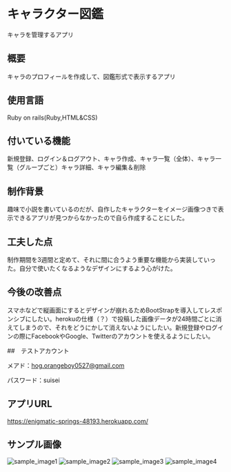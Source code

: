 # キャラクター図鑑

キャラを管理するアプリ

## 概要

キャラのプロフィールを作成して、図鑑形式で表示するアプリ

## 使用言語

Ruby on rails(Ruby,HTML&CSS)

## 付いている機能

新規登録、ログイン＆ログアウト、キャラ作成、キャラ一覧（全体）、キャラ一覧（グループごと）キャラ詳細、キャラ編集＆削除

## 制作背景

趣味で小説を書いているのだが、自作したキャラクターをイメージ画像つきで表示できるアプリが見つからなかったので自ら作成することにした。

## 工夫した点

制作期間を3週間と定めて、それに間に合うよう重要な機能から実装していった。自分で使いたくなるようなデザインにするよう心がけた。

## 今後の改善点

スマホなどで縦画面にするとデザインが崩れるためBootStrapを導入してレスポンシブにしたい。herokuの仕様（？）で投稿した画像データが24時間ごとに消えてしまうので、それをどうにかして消えないようにしたい。新規登録やログインの際にFacebookやGoogle、Twitterのアカウントを使えるようにしたい。

##　テストアカウント

メアド：hog.orangeboy0527@gmail.com

パスワード：suisei

## アプリURL

https://enigmatic-springs-48193.herokuapp.com/

## サンプル画像

![sample_image1](https://user-images.githubusercontent.com/114735182/196668220-9486a3f4-8504-4cae-b8f1-466fcdf6910a.png)
![sample_image2](https://user-images.githubusercontent.com/114735182/196670794-93ff5389-25c5-4d3b-b5bb-df450dbded3d.png)
![sample_image3](https://user-images.githubusercontent.com/114735182/196671051-8f2aa7f1-8075-4d2f-9f06-041e3d41a1fe.png)
![sample_image4](https://user-images.githubusercontent.com/114735182/196671200-f7062e22-ed07-49e6-b079-bb6f04bbef88.png)



